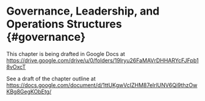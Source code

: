 Governance, Leadership, and Operations Structures {#governance}
==========================

This chapter is being drafted in Google Docs at
https://drive.google.com/drive/u/0/folders/19lryu26FaMAVrDHHARYcFJFpb18vOxcT

See a draft of the chapter outline at
https://docs.google.com/document/d/1ttUKgwVcIZHM87elrlUNV6Qi9thzOwKBg8GegKObEtg/
